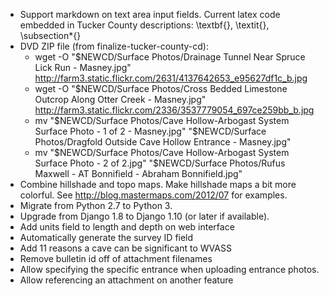 * Support markdown on text area input fields. Current latex code embedded in
  Tucker County descriptions: \textbf{}, \textit{}, \subsection*{}
* DVD ZIP file (from finalize-tucker-county-cd):
  - wget -O "$NEWCD/Surface Photos/Drainage Tunnel Near Spruce Lick Run - Masney.jpg" http://farm3.static.flickr.com/2631/4137642653_e95627df1c_b.jpg 
  - wget -O "$NEWCD/Surface Photos/Cross Bedded Limestone Outcrop Along Otter Creek - Masney.jpg" http://farm3.static.flickr.com/2336/3537779054_697ce259bb_b.jpg
  - mv "$NEWCD/Surface Photos/Cave Hollow-Arbogast System Surface Photo - 1 of 2 - Masney.jpg" "$NEWCD/Surface Photos/Dragfold Outside Cave Hollow Entrance - Masney.jpg"
  - mv "$NEWCD/Surface Photos/Cave Hollow-Arbogast System Surface Photo - 2 of 2.jpg" "$NEWCD/Surface Photos/Rufus Maxwell - AT Bonnifield - Abraham Bonnifield.jpg"
* Combine hillshade and topo maps. Make hillshade maps a bit more colorful.
  See http://blog.mastermaps.com/2012/07 for examples.
* Migrate from Python 2.7 to Python 3.
* Upgrade from Django 1.8 to Django 1.10 (or later if available).
* Add units field to length and depth on web interface
* Automatically generate the survey ID field
* Add 11 reasons a cave can be significant to WVASS
* Remove bulletin id off of attachment filenames
* Allow specifying the specific entrance when uploading entrance photos.
* Allow referencing an attachment on another feature
